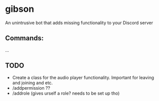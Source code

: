 # gibson
An unintrusive bot that adds missing functionality to your Discord server


## Commands:

...

## TODO

- Create a class for the audio player functionality. Important for leaving and joining and etc.
- /addpermission ??
- /addrole (gives urself a role? needs to be set up tho)
